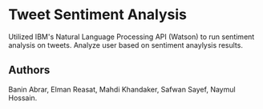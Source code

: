 # Tweet Sentiment Analysis
Utilized IBM's Natural Language Processing API (Watson) to run sentiment analysis on tweets.
Analyze user based on sentiment anaylysis results. 

## Authors
Banin Abrar, Elman Reasat, Mahdi Khandaker, Safwan Sayef, Naymul Hossain.

